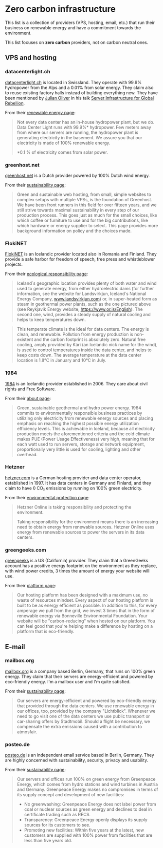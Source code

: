 # Zero carbon infrastructure

This list is a collection of providers (VPS, hosting, email, etc.) that run their business on renewable energy and have a commitment towards the environment.

This list focuses on **zero carbon** providers, not on carbon neutral ones.

## VPS and hosting

### datacenterlight.ch

[datacenterlight.ch](https://datacenterlight.ch/) is located in Swissland. They operate with 99.9% hydropower from the Alps and a 0.01% from solar energy. They claim also to reuse existing factory halls instead of building everything new. They have been mentioned by [Julian Oliver](http://twitter.com/julian0liver) in his talk [Server Infrastructure for Global Rebellion](https://media.ccc.de/v/36c3-11008-server_infrastructure_for_global_rebellion).

From their [renewable energy page](https://datacenterlight.ch/en-us/cms/hydropower/):

> Not every data center has an in-house hydropower plant, but we do. Data Center Light runs with 99.9%\* hydropower. Few meters away from where our servers are running, the hydropower plant is generating electricity in the basement. We assure you that our electricity is made of 100% renewable energy.
>
> \*0.1 % of electricity comes from solar power.


### greenhost.net

[greenhost.net](https://greenhost.net/) is a Dutch provider powered by 100% Dutch wind energy.

From their [sustainability page](https://greenhost.net/sustainable/):

> Green and sustainable web hosting, from small, simple websites to complex setups with multiple VPSs, is the foundation of Greenhost. We have been front runners in this field for over fifteen years, and we still strive towards maximal sustainability in every step of our production process. This goes just as much for the small choices, like which coffee or furniture to use and for the big contributions, like which hardware or energy supplier to select. This page provides more background information on policy and the choices made.

### FlokiNET

[FlokiNET](https://flokinet.is/) is an Icelandic provider located also in Romania and Finland. They provide a safe harbor for freedom of speech, free press and whistleblower projects.

From their [ecological responsibility page](https://flokinet.is/ecoresponsability.php):

> Iceland´s geographic location provides plenty of both water and wind used to generate energy, from either hydroelectric dams (for further information, see the website for Landsvirkjun, Iceland´s National Energy Company, www.landsvirkjun.com) or, in super-heated form as steam in geothermal power plants, such as the one pictured above (see Reykjavik Energy website, https://www.or.is/English). The second one, wind, provides a steady supply of natural cooling and helps to keep temperatures down.

> This temperate climate is the ideal for data centers. The energy is clean, and renewable. Pollution from energy production is non-existent and the carbon footprint is absolutely zero.
Natural free cooling, amply provided by Kári (an Icelandic nick name for the wind), is used to control temperatures inside the data center, and helps to keep costs down. The average temperature at the data center location is 1.8°C in January and 10°C in July.

### 1984

[1984](https://www.1984.is/) is an Icelandic provider established in 2006. They care about civil rights and Free Software.

From their [about page](https://www.1984.is/about/):

> Green, sustainable geothermal and hydro power energy. 1984 commits to environmentally responsible business practices by utilizing only electricity from renewable energy sources and placing emphasis on reaching the highest possible energy utilization efficiency levels. This is achievable in Iceland, because all electricity production meets the aforementioned criteria and the cold climate makes PUE (Power Usage Effectiveness) very high, meaning that for each watt used to run servers, storage and network equipment, proportionally very little is used for cooling, lighting and other overhead.


### Hetzner

[hetzner.com](https://www.hetzner.com/) is a German hosting provider and data center operator, established in 1997. It has data centers in Germany and Finland, and they claim to have 0 CO₂ emissions by running on 100% green electricity.

From their [environmental protection page](https://www.hetzner.com/unternehmen/umweltschutz/):

> Hetzner Online is taking responsibility and protecting the environment.
>
> Taking responsibility for the environment means there is an increasing need to obtain energy from renewable sources. Hetzner Online uses energy from renewable sources to power the servers in its data centers.


### greengeeks.com

[greengeeks](https://www.greengeeks.com/) is a US (California) provider. They claim that a GreenGeeks account has a positive energy footprint on the environment as they replace, with wind power credits, 3 times the amount of energy your website will use.

From their [platform page](https://www.greengeeks.com/platform):

> Our hosting platform has been designed with a maximum use, no waste of resources mindset. Every aspect of our hosting platform is built to be as energy efficient as possible.
> In addition to this, for every amperage we pull from the grid, we invest 3 times that in the form of renewable energy via Bonneville Environmental Foundation.
> Your website will be "carbon-reducing" when hosted on our platform. You can feel good that you're helping make a difference by hosting on a platform that is eco-friendly.

## E-mail

### mailbox.org

[mailbox.org](https://mailbox.org/en/) is a company based Berlin, Germany, that runs on 100% green energy. They claim that their servers are energy-efficient and powered by eco-friendly energy. I'm a mailbox user and I'm quite satisfied.

From their [sustainability page](https://mailbox.org/en/company):

> Our servers are energy-efficient and powered by eco-friendly energy that provided through the data centers. We use renewable energy in our offices, too, provided by the company "Lichtblick".
> Whenever we need to go visit one of the data centers we use public transport or car-sharing offers by Stadtmobil. Should a flight be necessary, we compensate the extra emissions caused with a contribution to atmosfair.


### posteo.de

[posteo.de](https://posteo.de/en) is an independent email service based in Berlin, Germany. They are highly concerned with sustainability, security, privacy and usability.

From their [sustainability page](https://posteo.de/en/site/sustainability):

> Our servers and offices run 100% on green energy from Greenpeace Energy, which comes from hydro stations and wind turbines in Austria and Germany. Greenpeace Energy makes no compromises in terms of its supply concept and development of new facilities:
> - No greenwashing: Greenpeace Energy does not label power from coal or nuclear sources as green energy and declines to deal in certificate trading such as RECS.
> - Transparency: Greenpeace Energy openly displays its supply sources for its customers to see.
> - Promoting new facilities: Within five years at the latest, new customers are supplied with 100% power from facilities that are less than five years old.
